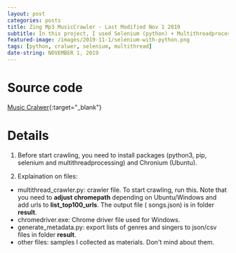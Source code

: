 ```yaml
---
layout: post
categories: posts
title: Zing Mp3 MusicCrawler - Last Modified Nov 1 2019
subtitle: In this project, I used Selenium (python) + Multithreadprocessing to build a crawler on Zing Mp3 Top 100 pages,then export data to json/csv files.
featured-image: /images/2019-11-1/selenium-with-python.png
tags: [python, cralwer, selenium, multithread]
date-string: NOVEMBER 1, 2019
---
```

# Source code
[Music Cralwer](https://github.com/hieudepchai/hieudepchai.github.io){:target="_blank"}
# Details
1. Before start crawling, you need to install packages (python3, pip, selenium and multithreadprocessing) and Chronium (Ubuntu).

1. Explaination on files:
<ul>
  <li>multithread_crawler.py: crawler file. To start crawling, run this. Note that you need to <b>adjust chromepath</b> depending on Ubuntu/Windows and add urls to <b>list_top100_urls</b>. The output file ( songs.json) is in
  folder <b>result</b>.</li>
  <li>chromedriver.exe: Chrome driver file used for Windows.</li>
  <li>generate_metadata.py: export lists of genres and singers to json/csv files in folder <b>result</b>.</li>
  <li>other files: samples I collected as materials. Don't mind about them.</li>
</ul>
